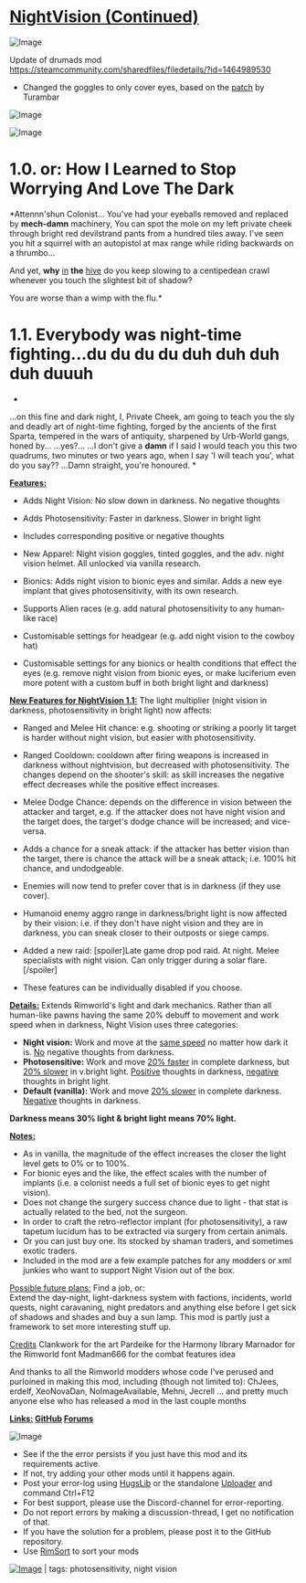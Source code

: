 # [NightVision (Continued)](https://steamcommunity.com/sharedfiles/filedetails/?id=3404798880)

![Image](https://i.imgur.com/buuPQel.png)

Update of drumads mod https://steamcommunity.com/sharedfiles/filedetails/?id=1464989530

- Changed the goggles to only cover eyes, based on the [patch](https://steamcommunity.com/sharedfiles/filedetails/?id=2729258885) by Turambar

![Image](https://i.imgur.com/pufA0kM.png)
	
![Image](https://i.imgur.com/Z4GOv8H.png)

# 1.0. or: How I Learned to Stop Worrying And Love The Dark

 
*Attennn'shun Colonist…
You've had your eyeballs removed and replaced by **mech-damn** machinery,
You can spot the mole on my left private cheek through bright red devilstrand pants from a hundred tiles away.
I've seen you hit a squirrel with an autopistol at max range while riding backwards on a thrumbo...
 
And yet, **why** <ins>in</ins> **the** <ins>hive</ins> do you keep slowing to a centipedean crawl whenever you touch the slightest bit of shadow? 
 
You are worse than a wimp with the flu.*

# 1.1. Everybody was night-time fighting...du du du du duh duh duh duh duuuh


*
...on this fine and dark night, I, Private Cheek, am going to teach you the sly and deadly art of night-time fighting,
 forged by the ancients of the first Sparta, tempered in the wars of antiquity, sharpened by Urb-World gangs, honed by...
 ...yes?...
 ...I don't give a **damn** if I said I would teach you this two quadrums, two minutes or two years ago,
 when I say 'I will teach you', what do you say??
 ...Damn straight, you're honoured.
*

 
**<ins>Features:</ins>**


- Adds Night Vision: No slow down in darkness. No negative thoughts
- Adds Photosensitivity: Faster in darkness. Slower in bright light
- Includes corresponding positive or negative thoughts
- New Apparel: Night vision goggles, tinted goggles, and the adv. night vision helmet. All unlocked via vanilla research.
- Bionics: Adds night vision to bionic eyes and similar. Adds a new eye implant that gives photosensitivity, with its own research.
 
- Supports Alien races (e.g. add natural photosensitivity to any human-like race)
- Customisable settings for headgear (e.g. add night vision to the cowboy hat)
- Customisable settings for any bionics or health conditions that effect the eyes (e.g. remove night vision from bionic eyes, or make luciferium even more potent with a custom buff in both bright light and darkness)


 

**<ins>New Features for NightVision 1.1:</ins>**
The light multiplier (night vision in darkness, photosensitivity in bright light) now affects:


- Ranged and Melee Hit chance: e.g. shooting or striking a poorly lit target is harder without night vision, but easier with photosensitivity.
- Ranged Cooldown: cooldown after firing weapons is increased in darkness without nightvision, but decreased with photosensitivity. The changes depend on the shooter's skill: as skill increases the negative effect decreases while the positive effect increases.
- Melee Dodge Chance: depends on the difference in vision between the attacker and target, e.g. if the attacker does not have night vision and the target does, the target's dodge chance will be increased; and vice-versa.
- Adds a chance for a sneak attack: if the attacker has better vision than the target, there is chance the attack will be a sneak attack; i.e. 100% hit chance, and undodgeable.
- Enemies will now tend to prefer cover that is in darkness (if they use cover).
- Humanoid enemy aggro range in darkness/bright light is now affected by their vision: i.e. if they don't have night vision and they are in darkness, you can sneak closer to their outposts or siege camps.
- Added a new raid: [spoiler]Late game drop pod raid. At night. Melee specialists with night vision. Can only trigger during a solar flare.[/spoiler]

- These features can be individually disabled if you choose.



 

<ins>**Details:**</ins>
Extends Rimworld's light and dark mechanics.
Rather than all human-like pawns having the same 20% debuff to movement and work speed when in darkness, Night Vision uses three categories:


- **Night vision:** Work and move at the <ins>same speed</ins> no matter how dark it is. <ins>No</ins> negative thoughts from darkness. 
- **Photosensitive:** Work and move <ins>20% faster</ins> in complete darkness, but <ins>20% slower</ins> in v.bright light. <ins>Positive</ins> thoughts in darkness, <ins>negative</ins> thoughts in bright light. 
- **Default (vanilla):** Work and move <ins>20% slower</ins> in complete darkness. <ins>Negative</ins> thoughts in darkness.


**Darkness means  30% light  &amp;  bright light means  70% light.**
 
<ins>**Notes:**</ins>

- As in vanilla, the magnitude of the effect increases the closer the light level gets to 0% or to 100%.
- For bionic eyes and the like, the effect scales with the number of implants (i.e. a colonist needs a full set of bionic eyes to get night vision).
- Does not change the surgery success chance due to light - that stat is actually related to the bed, not the surgeon.
- In order to craft the retro-reflector implant (for photosensitivity), a raw tapetum lucidum has to be extracted via surgery from certain animals.
- Or you can just buy one. Its stocked by shaman traders, and sometimes exotic traders.
- Included in the mod are a few example patches for any modders or xml junkies who want to support Night Vision out of the box.

 

<ins>Possible future plans:</ins>
Find a job, or:                                         
Extend the day-night, light-darkness system with factions, incidents, world quests, night caravaning, night predators and anything else before I get sick of shadows and shades and buy a sun lamp. This mod is partly just a framework to set more interesting stuff up.
 

 
<ins>Credits</ins>
Clankwork for the art
Pardeike for the Harmony library
Marnador for the Rimworld font
Madman666 for the combat features idea
 
And thanks to all the Rimworld modders whose code I've perused and purloined in making this mod, including (though not limited to): ChJees, erdelf, XeoNovaDan, NoImageAvailable, Mehni, Jecrell ... and pretty much anyone else who has released a mod in the last couple months

**<ins>Links:</ins>
[GitHub](https://github.com/AndTheManDrew/NightVision/releases)
[Forums](https://ludeon.com/forums/index.php?PHPSESSID=1f08f9ec908caefbf0d86762b5750618&amp;topic=43057.0)**

![Image](https://i.imgur.com/PwoNOj4.png)



-  See if the the error persists if you just have this mod and its requirements active.
-  If not, try adding your other mods until it happens again.
-  Post your error-log using [HugsLib](https://steamcommunity.com/workshop/filedetails/?id=818773962) or the standalone [Uploader](https://steamcommunity.com/sharedfiles/filedetails/?id=2873415404) and command Ctrl+F12
-  For best support, please use the Discord-channel for error-reporting.
-  Do not report errors by making a discussion-thread, I get no notification of that.
-  If you have the solution for a problem, please post it to the GitHub repository.
-  Use [RimSort](https://github.com/RimSort/RimSort/releases/latest) to sort your mods

 

[![Image](https://img.shields.io/github/v/release/emipa606/NightVision?label=latest%20version&style=plastic&color=9f1111&labelColor=black)](https://steamcommunity.com/sharedfiles/filedetails/changelog/3404798880) | tags:  photosensitivity, night vision
